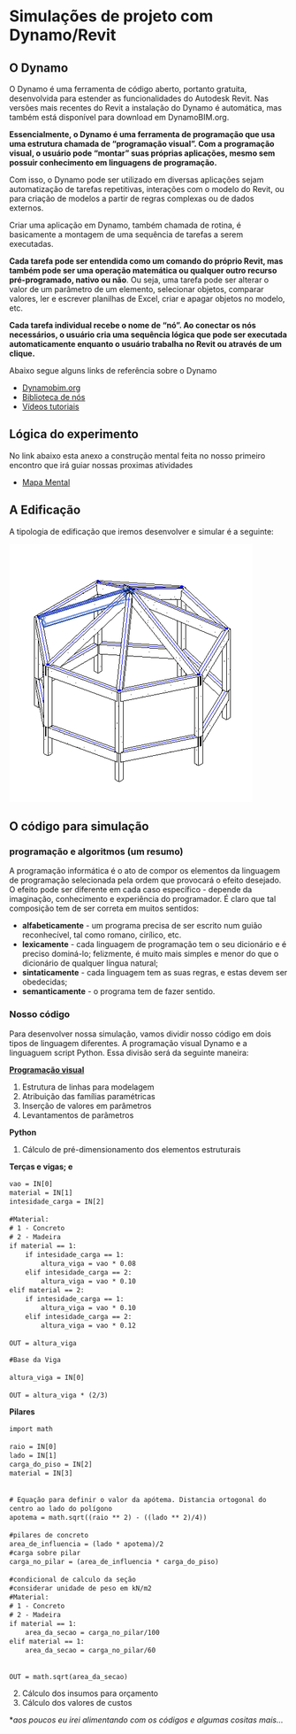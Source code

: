 # Simulações de projeto com Dynamo/Revit


## O Dynamo

O Dynamo é uma ferramenta de código aberto, portanto gratuita, desenvolvida para estender as funcionalidades do Autodesk Revit. Nas versões mais recentes do Revit a instalação do Dynamo é automática, mas também está disponível para download em DynamoBIM.org.

**Essencialmente, o Dynamo é uma ferramenta de programação que usa uma estrutura chamada de “programação visual”. Com a programação visual, o usuário pode “montar” suas próprias aplicações, mesmo sem possuir conhecimento em linguagens de programação.**

Com isso, o Dynamo pode ser utilizado em diversas aplicações sejam automatização de tarefas repetitivas, interações com o modelo do Revit, ou para criação de modelos a partir de regras complexas ou de dados externos.

Criar uma aplicação em Dynamo, também chamada de rotina, é basicamente a montagem de uma sequência de tarefas a serem executadas.

**Cada tarefa pode ser entendida como um comando do próprio Revit, mas também pode ser uma operação matemática ou qualquer outro recurso pré-programado, nativo ou não**. Ou seja, uma tarefa pode ser alterar o valor de um parâmetro de um elemento, selecionar objetos, comparar valores, ler e escrever planilhas de Excel, criar e apagar objetos no modelo, etc.

**Cada tarefa individual recebe o nome de “nó”. Ao conectar os nós necessários, o usuário cria uma sequência lógica que pode ser executada automaticamente enquanto o usuário trabalha no Revit ou através de um clique.**


Abaixo segue alguns links de referência sobre o Dynamo
- [Dynamobim.org](https://dynamobim.org)
- [Biblioteca de nós](https://dictionary.dynamobim.com/#/Analyze)
- [Vídeos tutoriais](https://dynamobim.org/#videoTut)



## Lógica do experimento

No link abaixo esta anexo a construção mental feita no nosso primeiro encontro que irá guiar nossas proximas atividades
- [Mapa Mental](https://github.com/leaodebrito/simulacao.github.io/blob/main/Aulas/AtividadeDynamo/Ferramentas%20e%20simulações.pdf)


## A Edificação 
A tipologia de edificação que iremos desenvolver e simular é a seguinte:

![Quiosque](https://github.com/leaodebrito/simulacao.github.io/blob/main/Aulas/AtividadeDynamo/imagem/Quiosque.png?raw=true)


## O código para simulação

### programação e algoritmos (um resumo)
A programação informática é o ato de compor os elementos da linguagem de programação selecionada pela ordem que provocará o efeito desejado. O efeito pode ser diferente em cada caso específico - depende da imaginação, conhecimento e experiência do programador.
É claro que tal composição tem de ser correta em muitos sentidos:

- **alfabeticamente** - um programa precisa de ser escrito num guião reconhecível, tal como romano, cirílico, etc.
- **lexicamente** - cada linguagem de programação tem o seu dicionário e é preciso dominá-lo; felizmente, é muito mais simples e menor do que o dicionário de qualquer língua natural;
- **sintaticamente** - cada linguagem tem as suas regras, e estas devem ser obedecidas;
- **semanticamente** - o programa tem de fazer sentido.

### Nosso código
Para desenvolver nossa simulação, vamos dividir nosso código em dois tipos de linguagem diferentes. A programação visual Dynamo e a linguaguem script Python.
Essa divisão será da seguinte maneira:

**[Programação visual](https://github.com/leaodebrito/simulacao.github.io/blob/main/Aulas/AtividadeDynamo/imagem/algoritmoDynamo.png?raw=true)**
1. Estrutura de linhas para modelagem
2. Atribuição das famílias paramétricas
3. Inserção de valores em parâmetros
4. Levantamentos de parãmetros


**Python**
1. Cálculo de pré-dimensionamento dos elementos estruturais

**Terças e vigas; e**
```
vao = IN[0]
material = IN[1]
intesidade_carga = IN[2]

#Material: 
# 1 - Concreto
# 2 - Madeira
if material == 1:
    if intesidade_carga == 1:
        altura_viga = vao * 0.08
    elif intesidade_carga == 2:
        altura_viga = vao * 0.10
elif material == 2:
    if intesidade_carga == 1:
        altura_viga = vao * 0.10
    elif intesidade_carga == 2:
        altura_viga = vao * 0.12

OUT = altura_viga
```

```
#Base da Viga

altura_viga = IN[0]

OUT = altura_viga * (2/3)
```

**Pilares**
```
import math

raio = IN[0]
lado = IN[1]
carga_do_piso = IN[2]
material = IN[3]


# Equação para definir o valor da apótema. Distancia ortogonal do centro ao lado do polígono
apotema = math.sqrt((raio ** 2) - ((lado ** 2)/4))

#pilares de concreto
area_de_influencia = (lado * apotema)/2
#carga sobre pilar
carga_no_pilar = (area_de_influencia * carga_do_piso)

#condicional de calculo da seção
#considerar unidade de peso em kN/m2
#Material: 
# 1 - Concreto
# 2 - Madeira
if material == 1:
    area_da_secao = carga_no_pilar/100
elif material == 1:
    area_da_secao = carga_no_pilar/60


OUT = math.sqrt(area_da_secao)
```


2. Cálculo dos insumos para orçamento
3. Cálculo dos valores de custos


*_aos poucos eu irei alimentando com os códigos e algumas cositas mais..._
